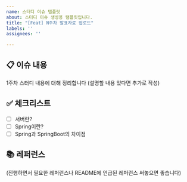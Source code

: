 ```yaml
---
name: 스터디 이슈 탬플릿
about: 스터디 이슈 생성용 탬플릿입니다.
title: "[Feat] N주차 발표자료 업로드"
labels: ''
assignees: ''

---
```


## 📋 이슈 내용
1주차 스터디 내용에 대해 정리합니다
(설명할 내용 있다면 추가로 작성)

## ✅ 체크리스트
- [ ] 서버란?
- [ ] Spring이란?
- [ ] Spring과 SpringBoot의 차이점

## 📚 레퍼런스
(진행하면서 필요한 레퍼런스나 README에 언급된 레퍼런스 써놓으면 좋습니다)
